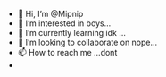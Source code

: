 - 👋 Hi, I’m @Mipnip
- 👀 I’m interested in boys...
- 🌱 I’m currently learning idk ...
- 💞️ I’m looking to collaborate on nope...
- 📫 How to reach me ...dont
-

<!---
Mipnip/Mipnip is a ✨ special ✨ repository because its `README.md` (this file) appears on your GitHub profile.
You can click the Preview link to take a look at your changes.
--->
